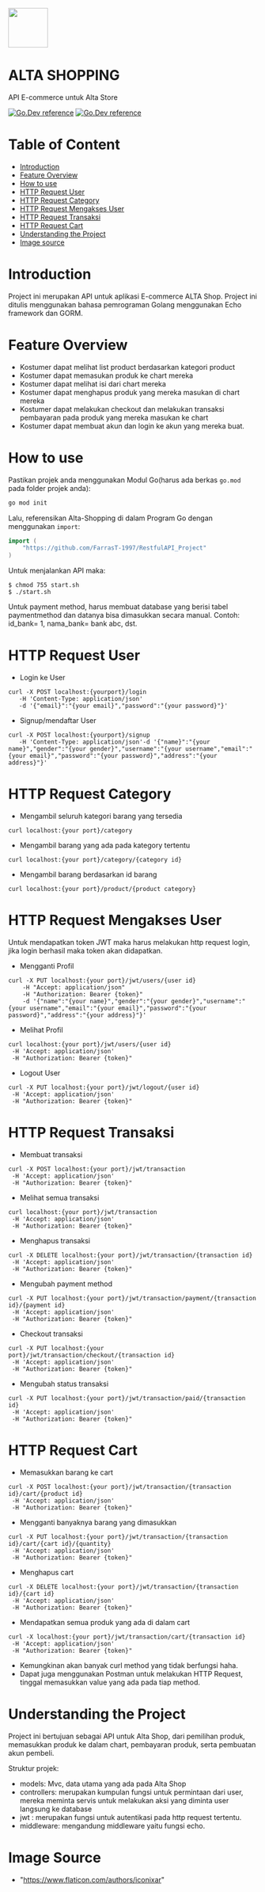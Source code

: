 <a href="https://github.com/FarrasT-1997/RestfulAPI_Project"><img height="80" src="https://image.flaticon.com/icons/png/512/3081/3081648.png"></a>

# ALTA SHOPPING

API E-commerce untuk Alta Store 

[![Go.Dev reference](https://img.shields.io/badge/gorm-reference-blue?logo=go&logoColor=white)](https://pkg.go.dev/gorm.io/gorm?tab=doc)
[![Go.Dev reference](https://img.shields.io/badge/echo-reference-blue?logo=go&logoColor=white)](https://github.com/labstack/echo)

# Table of Content

- [Introduction](#introduction)
- [Feature Overview](#feature-overview)
- [How to use](#how-to-use)
- [HTTP Request User](#httprequestUser)
- [HTTP Request Category](#httprequestCategory)
- [HTTP Request Mengakses User](#httprequestMengaksesUser)
- [HTTP Request Transaksi](#httprequestTransaksi)
- [HTTP Request Cart](#httprequestCart)
- [Understanding the Project](#memahami-projek)
- [Image source](#image-source)

# Introduction
Project ini merupakan API untuk aplikasi E-commerce ALTA Shop. Project ini ditulis menggunakan bahasa pemrograman Golang menggunakan Echo framework dan GORM.

# Feature Overview

- Kostumer dapat melihat list product berdasarkan kategori product
- Kostumer dapat memasukan produk ke chart mereka
- Kostumer dapat melihat isi dari chart mereka
- Kostumer dapat menghapus produk yang mereka masukan di chart mereka
- Kostumer dapat melakukan checkout dan melakukan transaksi pembayaran pada produk yang mereka masukan ke chart
- Kostumer dapat membuat akun dan login ke akun yang mereka buat.

# How to use

Pastikan projek anda menggunakan Modul Go(harus ada berkas `go.mod` pada folder projek anda):

``` sh
go mod init
```

Lalu, referensikan Alta-Shopping di dalam Program Go dengan menggunakan `import`:

``` go
import (
    "https://github.com/FarrasT-1997/RestfulAPI_Project"
)
```
Untuk menjalankan API maka:
```
$ chmod 755 start.sh
$ ./start.sh
```

Untuk payment method, harus membuat database yang berisi tabel paymentmethod dan datanya bisa dimasukkan secara manual. Contoh: id_bank= 1, nama_bank= bank abc, dst.
# HTTP Request User
- Login ke User
```
curl -X POST localhost:{yourport}/login
   -H 'Content-Type: application/json'
   -d '{"email}":"{your email}","password":"{your password}"}'
```
- Signup/mendaftar User
```
curl -X POST localhost:{yourport}/signup
   -H 'Content-Type: application/json'-d '{"name}":"{your name}","gender":"{your gender}","username":"{your username","email":"{your email}","password":"{your password}","address":"{your address}"}'
```

# HTTP Request Category
- Mengambil seluruh kategori barang yang tersedia
```
curl localhost:{your port}/category
```
- Mengambil barang yang ada pada kategory tertentu
```
curl localhost:{your port}/category/{category id}
```
- Mengambil barang berdasarkan id barang
```
curl localhost:{your port}/product/{product category}
```

# HTTP Request Mengakses User

Untuk mendapatkan token JWT maka harus melakukan http request login, jika login berhasil maka token akan didapatkan.

- Mengganti Profil
```
curl -X PUT localhost:{your port}/jwt/users/{user id}
	-H "Accept: application/json"
    -H "Authorization: Bearer {token}"
    -d '{"name":"{your name}","gender":"{your gender}","username":"{your username","email":"{your email}","password":"{your password}","address":"{your address}"}'

```
- Melihat Profil
```
curl localhost:{your port}/jwt/users/{user id}
 -H 'Accept: application/json' 
 -H "Authorization: Bearer {token}"
```
- Logout User
```
curl -X PUT localhost:{your port}/jwt/logout/{user id}
 -H 'Accept: application/json' 
 -H "Authorization: Bearer {token}" 
```
# HTTP Request Transaksi
- Membuat transaksi
```
curl -X POST localhost:{your port}/jwt/transaction
 -H 'Accept: application/json' 
 -H "Authorization: Bearer {token}" 
```
- Melihat semua transaksi
```
curl localhost:{your port}/jwt/transaction
 -H 'Accept: application/json' 
 -H "Authorization: Bearer {token}" 
```
- Menghapus transaksi
```
curl -X DELETE localhost:{your port}/jwt/transaction/{transaction id}
 -H 'Accept: application/json' 
 -H "Authorization: Bearer {token}" 
```
- Mengubah payment method
```
curl -X PUT localhost:{your port}/jwt/transaction/payment/{transaction id}/{payment id}
 -H 'Accept: application/json' 
 -H "Authorization: Bearer {token}"
```
- Checkout transaksi
```
curl -X PUT localhost:{your port}/jwt/transaction/checkout/{transaction id}
 -H 'Accept: application/json' 
 -H "Authorization: Bearer {token}"
```
- Mengubah status transaksi
```
curl -X PUT localhost:{your port}/jwt/transaction/paid/{transaction id}
 -H 'Accept: application/json' 
 -H "Authorization: Bearer {token}"
```
# HTTP Request Cart
- Memasukkan barang ke cart
```
curl -X POST localhost:{your port}/jwt/transaction/{transaction id}/cart/{product id}
 -H 'Accept: application/json' 
 -H "Authorization: Bearer {token}"
```
- Mengganti banyaknya barang yang dimasukkan
```
curl -X PUT localhost:{your port}/jwt/transaction/{transaction id}/cart/{cart id}/{quantity}
 -H 'Accept: application/json' 
 -H "Authorization: Bearer {token}"
```
- Menghapus cart
```
curl -X DELETE localhost:{your port}/jwt/transaction/{transaction id}/{cart id}
 -H 'Accept: application/json' 
 -H "Authorization: Bearer {token}"
```
- Mendapatkan semua produk yang ada di dalam cart
```
curl -X localhost:{your port}/jwt/transaction/cart/{transaction id}
 -H 'Accept: application/json' 
 -H "Authorization: Bearer {token}"
```
* Kemungkinan akan banyak curl method yang tidak berfungsi haha.
* Dapat juga menggunakan Postman untuk melakukan HTTP Request, tinggal memasukkan value yang ada pada tiap method.

# Understanding the Project

Project ini bertujuan sebagai API untuk Alta Shop, dari pemilihan produk, memasukkan produk ke dalam chart, pembayaran produk, serta pembuatan akun pembeli.

Struktur projek:
- models: Mvc, data utama yang ada pada Alta Shop
- controllers: merupakan kumpulan fungsi untuk permintaan dari user, mereka meminta servis untuk melakukan aksi yang diminta user langsung ke database
- jwt : merupakan fungsi untuk autentikasi pada http request tertentu.
- middleware: mengandung middleware yaitu fungsi echo.

# Image Source
- "https://www.flaticon.com/authors/iconixar"